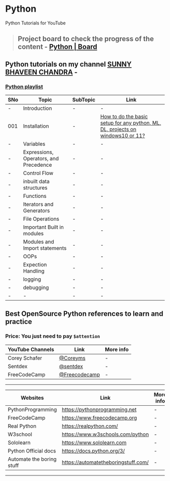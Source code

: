 # Python
Python Tutorials for YouTube

> ## Project board to check the progress of the content - [**Python | Board**](https://github.com/users/c17hawke/projects/13/views/1)

## Python tutorials on my channel [SUNNY BHAVEEN CHANDRA](https://www.youtube.com/c/c17hawke) -

### [Python playlist](https://youtube.com/playlist?list=PLrdaCCBhU_hnxIzB7EJlY-pfYOMGRycAK)

|SNo| Topic | SubTopic | Link |
|-|-|-|-|
|-| Introduction |-|-| 
|001|Installation|-|[How to do the basic setup for any python, ML, DL, projects on windows10 or 11?](https://youtu.be/bVM-QujJ0AI)|
|-| Variables |-|-|
|-| Expressions, Operators, and Precedence |-|-|
|-| Control Flow |-|-|
|-| inbuilt data structures |-|-|
|-| Functions |-|-|
|-| Iterators and Generators |-|-|
|-| File Operations |-|-|
|-| Important Built in modules |-|-|
|-| Modules and Import statements |-|-|
|-| OOPs |-|-|
|-| Expection Handling |-|-|
|-| logging |-|-|
|-| debugging |-|-|
|-|-|-|-|


## Best OpenSource Python references to learn and practice

### Price: You just need to pay **`$attention`**

| YouTube Channels | Link | More info |
|-|-|-|
|Corey Schafer|[@Coreyms](https://www.youtube.com/c/Coreyms)|-|
|Sentdex|[@sentdex](https://www.youtube.com/c/sentdex)|-|
|FreeCodeCamp|[@Freecodecamp](https://www.youtube.com/c/Freecodecamp)|-|

---

| Websites | Link | More info |
|-|-|-|
|PythonProgramming|https://pythonprogramming.net|-|
|FreeCodeCamp|https://www.freecodecamp.org|-|
|Real Python|https://realpython.com/|-|
|W3school|https://www.w3schools.com/python|-|
|Sololearn|https://www.sololearn.com|-|
|Python Official docs| https://docs.python.org/3/ | - |
|Automate the boring stuff|https://automatetheboringstuff.com/|-|
---
